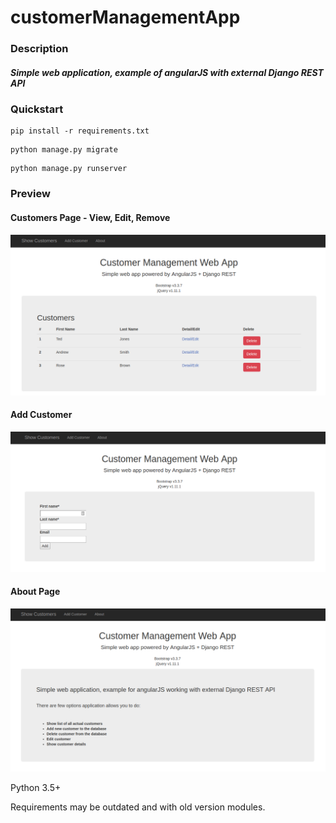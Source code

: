 # customerManagementApp

### Description
##### Simple web application, example of angularJS with external Django REST API

### Quickstart
```
pip install -r requirements.txt
```
```
python manage.py migrate
```
```
python manage.py runserver
```

### Preview

#### Customers Page - View, Edit, Remove
![Screenshot](images/customers.png)
#### Add Customer
![Screenshot](images/add.png)
#### About Page
![Screenshot](images/about.png)

Python 3.5+

Requirements may be outdated and with old version modules.

